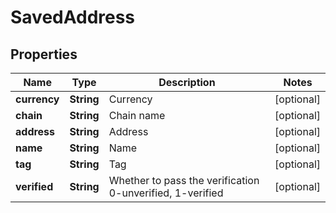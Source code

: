

# SavedAddress

## Properties

Name | Type | Description | Notes
------------ | ------------- | ------------- | -------------
**currency** | **String** | Currency |  [optional]
**chain** | **String** | Chain name |  [optional]
**address** | **String** | Address |  [optional]
**name** | **String** | Name |  [optional]
**tag** | **String** | Tag |  [optional]
**verified** | **String** | Whether to pass the verification 0-unverified, 1-verified |  [optional]



